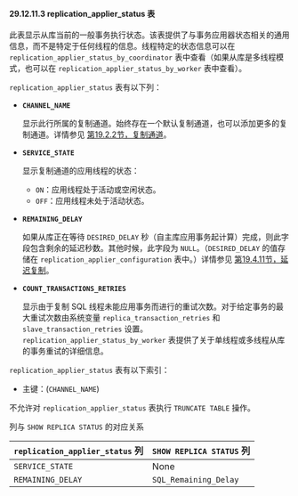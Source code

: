 #### 29.12.11.3 replication_applier_status 表

此表显示从库当前的一般事务执行状态。该表提供了与事务应用器状态相关的通用信息，而不是特定于任何线程的信息。线程特定的状态信息可以在 `replication_applier_status_by_coordinator` 表中查看（如果从库是多线程模式，也可以在 `replication_applier_status_by_worker` 表中查看）。

`replication_applier_status` 表有以下列：

- **`CHANNEL_NAME`** 
  
  显示此行所属的复制通道。始终存在一个默认复制通道，也可以添加更多的复制通道。详情参见 [第19.2.2节，复制通道](#1922)。
  
- **`SERVICE_STATE`**
  
  显示复制通道的应用线程的状态：
  
  - `ON`：应用线程处于活动或空闲状态。
  - `OFF`：应用线程未处于活动状态。
  
- **`REMAINING_DELAY`**
  
  如果从库正在等待 `DESIRED_DELAY` 秒（自主库应用事务起计算）完成，则此字段包含剩余的延迟秒数。其他时候，此字段为 `NULL`。（`DESIRED_DELAY` 的值存储在 `replication_applier_configuration` 表中。）详情参见 [第19.4.11节，延迟复制](#19411)。
  
- **`COUNT_TRANSACTIONS_RETRIES`**
  
  显示由于复制 SQL 线程未能应用事务而进行的重试次数。对于给定事务的最大重试次数由系统变量 `replica_transaction_retries` 和 `slave_transaction_retries` 设置。`replication_applier_status_by_worker` 表提供了关于单线程或多线程从库的事务重试的详细信息。

`replication_applier_status` 表有以下索引：

- 主键：(`CHANNEL_NAME`)

不允许对 `replication_applier_status` 表执行 `TRUNCATE TABLE` 操作。

列与 `SHOW REPLICA STATUS` 的对应关系

| `replication_applier_status` 列 | `SHOW REPLICA STATUS` 列 |
| ------------------------------- | ------------------------ |
| `SERVICE_STATE`                 | None                     |
| `REMAINING_DELAY`               | `SQL_Remaining_Delay`    |